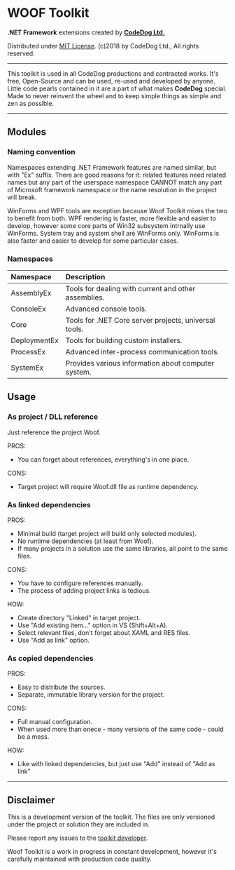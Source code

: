 ﻿# WOOF Toolkit

**.NET Framework** extensions created by **[CodeDog Ltd.](http://codedog.pl)**

Distributed under [MIT License](https://en.wikipedia.org/wiki/MIT_License).
(c)2018 by CodeDog Ltd., All rights reserved.

---

This toolkit is used in all CodeDog productions and contracted works.
It's free, Open-Source and can be used, re-used and developed by anyone.
Little code pearls contained in it are a part of what makes **CodeDog** special.
Made to never reinvent the wheel and to keep simple things as simple and zen as possible.

---

## Modules

### Naming convention

Namespaces extending .NET Framework features are named similar, but with "Ex" suffix.
There are good reasons for it: related features need related names but
any part of the userspace namespace CANNOT match any part of Microsoft framework namespace
or the name resolution in the project will break.

WinForms and WPF tools are exception because Woof Toolkit mixes the two to benefit from both.
WPF rendering is faster, more flexible and easier to develop, however some core parts of
Win32 subsystem intrnally use WinForms. System tray and system shell are WinForms only.
WinForms is also faster and easier to develop for some particular cases.

### Namespaces

| Namespace               | Description                                           |
|:------------------------|:------------------------------------------------------|
| AssemblyEx              | Tools for dealing with current and other assemblies.  |
| ConsoleEx               | Advanced console tools.                               |
| Core                    | Tools for .NET Core server projects, universal tools. |
| DeploymentEx            | Tools for building custom installers.                 |
| ProcessEx               | Advanced inter-process communication tools.           |
| SystemEx                | Provides various information about computer system.   |

## Usage

### As project / DLL reference

Just reference the project Woof.

PROS:

- You can forget about references, everything's in one place.

CONS:

- Target project will require Woof.dll file as runtime dependency.

### As linked dependencies

PROS:

- Minimal build (target project will build only selected modules).
- No runtime dependencies (at least from Woof).
- If many projects in a solution use the same libraries, all point to the same files.

CONS:

- You have to configure references manually.
- The process of adding project links is tedious.

HOW:

- Create directory "Linked" in target project.
- Use "Add existing item..." option in VS (Shift+Alt+A).
- Select relevant files, don't forget about XAML and RES files.
- Use "Add as link" option.

### As copied dependencies

PROS:

- Easy to distribute the sources.
- Separate, immutable library version for the project.

CONS:

- Full manual configuration.
- When used more than onece - many versions of the same code - could be a mess.

HOW:

- Like with linked dependencies, but just use "Add" instead of "Add as link"

---

## Disclaimer

This is a development version of the toolkit.
The files are only versioned under the project or solution they are included in.

Please report any issues to the [toolkit developer](mailto:it@codedog.pl).

Woof Toolkit is a work in progress in constant development,
however it's carefully maintained with production code quality.